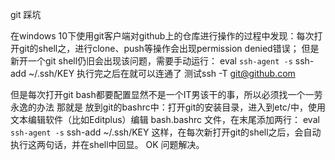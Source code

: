 git 踩坑

在windows 10下使用git客户端对github上的仓库进行操作的过程中发现：每次打开git的shell之，进行clone、push等操作会出现permission denied错误；
但是新开一个git shell仍旧会出现该问题，需要手动运行：
	eval `ssh-agent -s`
	ssh-add ~/.ssh/KEY
执行完之后在就可以连通了 测试ssh -T git@github.com

但是每次打开git bash都要配置显然不是一个IT男该干的事，所以必须找一个一劳永逸的办法
那就是 放到git的bashrc中：打开git的安装目录，进入到etc/中，使用文本编辑软件（比如Editplus）编辑 bash.bashrc 文件，在末尾添加两行：
	eval `ssh-agent -s`
	ssh-add ~/.ssh/KEY
这样，在每次新打开git的shell之后，会自动执行这两句话，并在shell中回显。
OK 问题解决。

